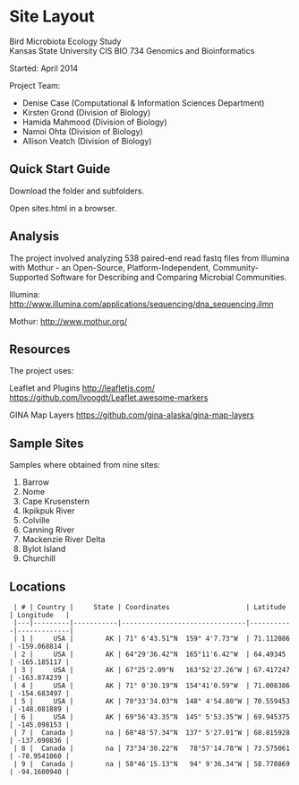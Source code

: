 ﻿Site Layout  
=========

Bird Microbiota Ecology Study   
Kansas State University 
CIS BIO 734 Genomics and Bioinformatics
              
Started:  April 2014
   
Project Team:

*  Denise Case (Computational & Information Sciences Department)
*  Kirsten Grond (Division of Biology)
*  Hamida Mahmood  (Division of Biology)
*  Namoi Ohta  (Division of Biology)
*  Allison Veatch  (Division of Biology)
   

Quick Start Guide
-----------------

Download the folder and subfolders. 
   
Open sites.html in a browser.
 
Analysis
--------
The project involved analyzing 538 paired-end read fastq files from Illumina with Mothur - 
an Open-Source, Platform-Independent, Community-Supported Software for 
Describing and Comparing Microbial Communities.
 
Illumina: http://www.illumina.com/applications/sequencing/dna_sequencing.ilmn

Mothur: http://www.mothur.org/

 
Resources
-----------------------

The project uses:

Leaflet and Plugins
http://leafletjs.com/
https://github.com/lvoogdt/Leaflet.awesome-markers

GINA Map Layers
https://github.com/gina-alaska/gina-map-layers


Sample Sites
-----------------------
Samples where obtained from nine sites:
  
1. Barrow	            
2. Nome	             
3. Cape Krusenstern	
4. Ikpikpuk River	     
5. Colville	        
6. Canning River	    
7. Mackenzie River Delta	
8. Bylot Island	        
9. Churchill	            


Locations
---------
```
 | # | Country |     State | Coordinates                   | Latitude  | Longitude   |
 |---|---------|-----------|-------------------------------|-----------|-------------|
 | 1 | 	   USA |        AK | 71° 6'43.51"N	159° 4'7.73"W  | 71.112086 | -159.068814 |
 | 2 |     USA |        AK | 64°29'36.42"N	165°11'6.42"W  | 64.49345  | -165.185117 |
 | 3 |     USA |        AK | 67°25'2.09"N	163°52'27.26"W | 67.417247 | -163.874239 |
 | 4 |     USA |        AK | 71° 0'30.19"N	154°41'0.59"W  | 71.008386 | -154.683497 |
 | 5 |	   USA |        AK | 70°33'34.03"N	148° 4'54.80"W | 70.559453 | -148.081889 |
 | 6 |	   USA |        AK | 69°56'43.35"N	145° 5'53.35"W | 69.945375 | -145.098153 |
 | 7 |	Canada |        na | 68°48'57.34"N	137° 5'27.01"W | 68.815928 | -137.090836 |
 | 8 |	Canada |        na | 73°34'30.22"N	 78°57'14.78"W | 73.575061 | -78.9541060 |
 | 9 |	Canada |        na | 58°46'15.13"N	 94° 9'36.34"W | 58.770869 | -94.1600940 |
 ```







